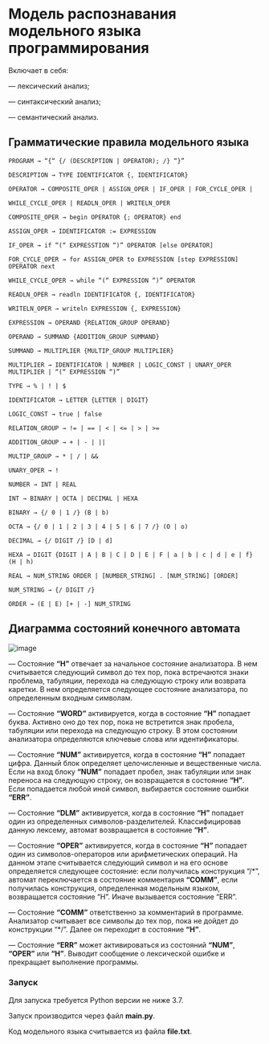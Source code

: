 # Модель распознавания модельного языка программирования

Включает в себя: 

— лексический анализ;

— синтаксический анализ;

— семантический анализ.


## Грамматические правила модельного языка

```
PROGRAM → “{“ {/ (DESCRIPTION | OPERATOR); /} “}” 

DESCRIPTION → TYPE IDENTIFICATOR {, IDENTIFICATOR}

OPERATOR → COMPOSITE_OPER | ASSIGN_OPER | IF_OPER | FOR_CYCLE_OPER |

WHILE_CYCLE_OPER | READLN_OPER | WRITELN_OPER

COMPOSITE_OPER → begin OPERATOR {; OPERATOR} end  

ASSIGN_OPER → IDENTIFICATOR := EXPRESSION  

IF_OPER → if “(“ EXPRESSTION “)” OPERATOR [else OPERATOR]  

FOR_CYCLE_OPER → for ASSIGN_OPER to EXPRESSION [step EXPRESSION] OPERATOR next  

WHILE_CYCLE_OPER → while “(“ EXPRESSION “)” OPERATOR  

READLN_OPER → readln IDENTIFICATOR {, IDENTIFICATOR} 

WRITELN_OPER → writeln EXPRESSION {, EXPRESSION}    

EXPRESSION → OPERAND {RELATION_GROUP OPERAND} 

OPERAND → SUMMAND {ADDITION_GROUP SUMMAND}

SUMMAND → MULTIPLIER {MULTIP_GROUP MULTIPLIER} 

MULTIPLIER → IDENTIFICATOR | NUMBER | LOGIC_CONST | UNARY_OPER MULTIPLIER | “(“ EXPRESSION “)” 

TYPE → % | ! | $

IDENTIFICATOR → LETTER {LETTER | DIGIT} 

LOGIC_CONST → true | false 

RELATION_GROUP → != | == | < | <= | > | >=  

ADDITION_GROUP → + | - | || 

MULTIP_GROUP → * | / | &&  

UNARY_OPER → ! 

NUMBER → INT | REAL 

INT → BINARY | OCTA | DECIMAL | HEXA

BINARY → {/ 0 | 1 /} (B | b)

OCTA → {/ 0 | 1 | 2 | 3 | 4 | 5 | 6 | 7 /} (O | o)

DECIMAL → {/ DIGIT /} [D | d]

HEXA → DIGIT {DIGIT | A | B | C | D | E | F | a | b | c | d | e | f} (H | h)

REAL → NUM_STRING ORDER | [NUMBER_STRING] . [NUM_STRING] [ORDER]

NUM_STRING → {/ DIGIT /}

ORDER → (E | E) [+ | -] NUM_STRING  
```

## Диаграмма состояний конечного автомата

![image](https://github.com/user-attachments/assets/9285563c-ba3e-4220-bf92-ec557524aba9)

— Состояние **“H”** отвечает за начальное состояние анализатора. В нем
считывается следующий символ до тех пор, пока встречаются знаки проблема,
табуляции, перехода на следующую строку или возврата каретки. В нем
определяется следующее состояние анализатора, по определенным входным
символам.

— Состояние **“WORD”** активируется, когда в состояние **“H”** попадает буква.
Активно оно до тех пор, пока не встретится знак пробела, табуляции или
перехода на следующую строку. В этом состоянии анализатора определяются
ключевые слова или идентификаторы.

— Состояние **“NUM”** активируется, когда в состояние **“H”** попадает цифра.
Данный блок определяет целочисленные и вещественные числа. Если на вход
блоку **“NUM”** попадает пробел, знак табуляции или знак переноса на следующую
строку, он возвращается в состояние **“H”**. Если попадается любой иной символ,
выбирается состояние ошибки **“ERR”**.

— Состояние **“DLM”** активируется, когда в состояние **“H”** попадает один из
определенных символов-разделителей. Классифицировав данную лексему,
автомат возвращается в состояние **“H”**.

— Состояние **“OPER”** активируется, когда в состояние **“H”** попадает один из
символов-операторов или арифметических операций. На данном этапе
считывается следующий символ и на его основе определяется следующее
состояние: если получилась конструкция “/*”, автомат переключается в
состояние комментария **“COMM”**, если получилась конструкция, определенная
модельным языком, возвращается состояние “H”. Иначе вызывается состояние
“ERR”.

— Состояние **“COMM”** ответственно за комментарий в программе.
Анализатор считывает все символы до тех пор, пока не дойдет до конструкции
“*/”. Далее он переходит в состояние **“H”**.

— Состояние **“ERR”** может активироваться из состояний **“NUM”**, **“OPER”**
или **“H”**. Выводит сообщение о лексической ошибке и прекращает выполнение
программы.


### Запуск

Для запуска требуется Python версии не ниже 3.7.

Запуск производится через файл **main.py**.

Код модельного языка считывается из файла **file.txt**.
